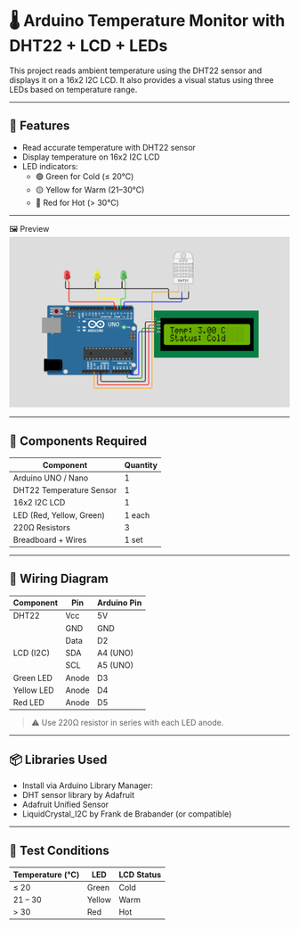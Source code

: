 # 🌡️ Arduino Temperature Monitor with DHT22 + LCD + LEDs

This project reads ambient temperature using the DHT22 sensor and displays it on a 16x2 I2C LCD. It also provides a visual status using three LEDs based on temperature range.

---

## 🚀 Features

- Read accurate temperature with DHT22 sensor
- Display temperature on 16x2 I2C LCD
- LED indicators:
  - 🟢 Green for Cold (≤ 20°C)
  - 🟡 Yellow for Warm (21–30°C)
  - 🔴 Red for Hot (> 30°C)

---

🖼️ Preview
![image](./image.png)

---

## 🧰 Components Required

| Component           | Quantity |
|--------------------|----------|
| Arduino UNO / Nano | 1        |
| DHT22 Temperature Sensor | 1   |
| 16x2 I2C LCD       | 1        |
| LED (Red, Yellow, Green) | 1 each |
| 220Ω Resistors     | 3        |
| Breadboard + Wires | 1 set    |

---

## 🔌 Wiring Diagram

| Component   | Pin         | Arduino Pin |
|-------------|-------------|-------------|
| DHT22       | Vcc         | 5V          |
|             | GND         | GND         |
|             | Data        | D2          |
| LCD (I2C)   | SDA         | A4 (UNO)    |
|             | SCL         | A5 (UNO)    |
| Green LED   | Anode       | D3          |
| Yellow LED  | Anode       | D4          |
| Red LED     | Anode       | D5          |

> ⚠️ Use 220Ω resistor in series with each LED anode.

---

## 📦 Libraries Used
- Install via Arduino Library Manager:
- DHT sensor library by Adafruit
- Adafruit Unified Sensor
- LiquidCrystal_I2C by Frank de Brabander (or compatible)

---

## 🧪 Test Conditions
|Temperature (°C)|	LED |	LCD Status |
|----------------|------|------------|
|≤ 20|	Green	|Cold |
|21 – 30	|Yellow	|Warm |
|> 30	|Red	|Hot |
